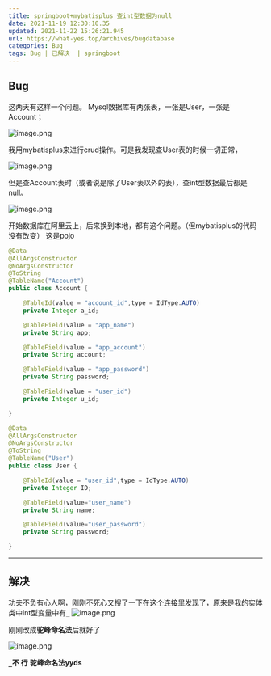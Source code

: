 ```yaml
---
title: springboot+mybatisplus 查int型数据为null
date: 2021-11-19 12:30:10.35
updated: 2021-11-22 15:26:21.945
url: https://what-yes.top/archives/bugdatabase
categories: Bug
tags: Bug | 已解决  | springboot
---
```



## Bug
这两天有这样一个问题。
Mysql数据库有两张表，一张是User，一张是Account；

![image.png](https://oss.what-yes.top/halo-blog/image_1637295954074.png)

我用mybatisplus来进行crud操作。可是我发现查User表的时候一切正常，

![image.png](https://oss.what-yes.top/halo-blog/image_1637296015073.png)

但是查Account表时（或者说是除了User表以外的表），查int型数据最后都是null。

![image.png](https://oss.what-yes.top/halo-blog/image_1637296060771.png)

开始数据库在阿里云上，后来换到本地，都有这个问题。（但mybatisplus的代码没有改变）
这是pojo
```java
@Data
@AllArgsConstructor
@NoArgsConstructor
@ToString
@TableName("Account")
public class Account {

    @TableId(value = "account_id",type = IdType.AUTO)
    private Integer a_id;

    @TableField(value = "app_name")
    private String app;

    @TableField(value = "app_account")
    private String account;

    @TableField(value = "app_password")
    private String password;

    @TableField(value = "user_id")
    private Integer u_id;

}
```
```java
@Data
@AllArgsConstructor
@NoArgsConstructor
@ToString
@TableName("User")
public class User {

    @TableId(value = "user_id",type = IdType.AUTO)
    private Integer ID;

    @TableField(value="user_name")
    private String name;

    @TableField(value="user_password")
    private String password;

}
```
---
## 解决
功夫不负有心人啊，刚刚不死心又搜了一下在[这个连接](这个连接)里发现了，原来是我的实体类中int型变量中有`_`
![image.png](https://oss.what-yes.top/halo-blog/image_1637301682034.png)

刚刚改成**驼峰命名法**后就好了

![image.png](https://oss.what-yes.top/halo-blog/image_1637301729384.png)

**`_`不 行** 
**驼峰命名法yyds**











